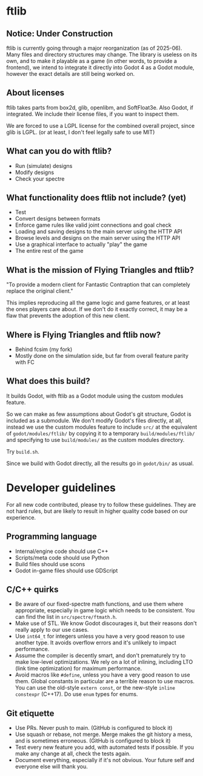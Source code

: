 # ftlib

## Notice: Under Construction

ftlib is currently going through a major reorganization (as of 2025-06).
Many files and directory structures may change.
The library is useless on its own, and to make it playable as a game (in other words, to provide a frontend), we intend to integrate it directly into Godot 4 as a Godot module, however the exact details are still being worked on.

## About licenses

ftlib takes parts from box2d, glib, openlibm, and SoftFloat3e.
Also Godot, if integrated.
We include their license files, if you want to inspect them.

We are forced to use a LGPL license for the combined overall project, since glib is LGPL.
(or at least, I don't feel legally safe to use MIT)

## What can you do with ftlib?

* Run (simulate) designs
* Modify designs
* Check your spectre

## What functionality does ftlib not include? (yet)

* Test
* Convert designs between formats
* Enforce game rules like valid joint connections and goal check
* Loading and saving designs to the main server using the HTTP API
* Browse levels and designs on the main server using the HTTP API
* Use a graphical interface to actually "play" the game
* The entire rest of the game

## What is the mission of Flying Triangles and ftlib?

"To provide a modern client for Fantastic Contraption that can completely replace the original client."

This implies reproducing all the game logic and game features, or at least the ones players care about.
If we don't do it exactly correct, it may be a flaw that prevents the adoption of this new client.

## Where is Flying Triangles and ftlib now?

* Behind fcsim (my fork)
* Mostly done on the simulation side, but far from overall feature parity with FC

## What does this build?

It builds Godot, with ftlib as a Godot module using the custom modules feature.

So we can make as few assumptions about Godot's git structure, Godot is included as a submodule.
We don't modify Godot's files directly, at all, instead we use the custom modules feature to include `src/` at the equivalent of `godot/modules/ftlib/`
by copying it to a temporary `build/modules/ftlib/` and specifying to use `build/modules/` as the custom modules directory.

Try `build.sh`.

Since we build with Godot directly, all the results go in `godot/bin/` as usual.

# Developer guidelines

For all new code contributed, please try to follow these guidelines.
They are not hard rules, but are likely to result in higher quality code based on our experience.

## Programming language

* Internal/engine code should use C++
* Scripts/meta code should use Python
* Build files should use scons
* Godot in-game files should use GDScript

## C/C++ quirks

* Be aware of our fixed-spectre math functions, and use them where appropriate, especially in game logic which needs to be consistent. You can find the list in `src/spectre/ftmath.h`.
* Make use of STL. We know Godot discourages it, but their reasons don't really apply to our use cases.
* Use `int64_t` for integers unless you have a very good reason to use another type. It avoids overflow errors and it's unlikely to impact performance.
* Assume the compiler is decently smart, and don't prematurely try to make low-level optimizations. We rely on a lot of inlining, including LTO (link time optimization) for maximum performance.
* Avoid macros like `#define`, unless you have a very good reason to use them. Global constants in particular are a terrible reason to use macros. You can use the old-style `extern const`, or the new-style `inline constexpr` (C++17). Do use `enum` types for enums.

## Git etiquette

* Use PRs. Never push to main. (GitHub is configured to block it)
* Use squash or rebase, not merge. Merge makes the git history a mess, and is sometimes erroneous. (GitHub is configured to block it)
* Test every new feature you add, with automated tests if possible. If you make any change at all, check the tests again.
* Document everything, especially if it's not obvious. Your future self and everyone else will thank you.
